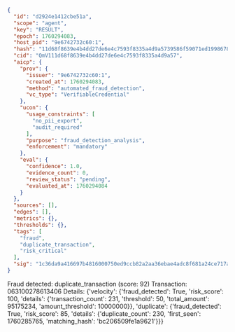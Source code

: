 ```json
{
  "id": "d2924e1412cbe51a",
  "scope": "agent",
  "key": "RESULT",
  "epoch": 1760294083,
  "host_pid": "9e6742732c60:1",
  "hash": "11d68f8639e4b4dd27de6e4c7593f8335a4d9a5739586f59071ed1998678c6d7",
  "cid": "QmV111d68f8639e4b4dd27de6e4c7593f8335a4d9a57",
  "aicp": {
    "prov": {
      "issuer": "9e6742732c60:1",
      "created_at": 1760294083,
      "method": "automated_fraud_detection",
      "vc_type": "VerifiableCredential"
    },
    "ucon": {
      "usage_constraints": [
        "no_pii_export",
        "audit_required"
      ],
      "purpose": "fraud_detection_analysis",
      "enforcement": "mandatory"
    },
    "eval": {
      "confidence": 1.0,
      "evidence_count": 0,
      "review_status": "pending",
      "evaluated_at": 1760294084
    }
  },
  "sources": [],
  "edges": [],
  "metrics": {},
  "thresholds": {},
  "tags": [
    "fraud",
    "duplicate_transaction",
    "risk_critical"
  ],
  "sig": "1c36da9a416697b4816000750ed9ccb82a2aa36ebae4adc8f681a24ce717afdb"
}
```

Fraud detected: duplicate_transaction (score: 92)
Transaction: 063100278613406
Details: {'velocity': {'fraud_detected': True, 'risk_score': 100, 'details': {'transaction_count': 231, 'threshold': 50, 'total_amount': 95175234, 'amount_threshold': 10000000}}, 'duplicate': {'fraud_detected': True, 'risk_score': 85, 'details': {'duplicate_count': 230, 'first_seen': 1760285765, 'matching_hash': 'bc206509fe1a9621'}}}